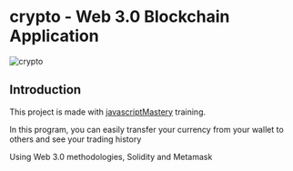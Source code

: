 # crypto - Web 3.0 Blockchain Application

![crypto](https://i.ibb.co/DVF4tNW/image.png)

## Introduction

This project is made with [javascriptMastery](https://www.youtube.com/watch?v=Wn_Kb3MR_cU) training.



In this program, you can easily transfer your currency from your wallet to others and see your trading history

Using Web 3.0 methodologies, Solidity and Metamask


